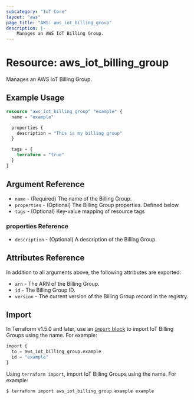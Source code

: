 ```yaml
---
subcategory: "IoT Core"
layout: "aws"
page_title: "AWS: aws_iot_billing_group"
description: |-
    Manages an AWS IoT Billing Group.
---
```


# Resource: aws_iot_billing_group

Manages an AWS IoT Billing Group.

## Example Usage

```terraform
resource "aws_iot_billing_group" "example" {
  name = "example"

  properties {
    description = "This is my billing group"
  }

  tags = {
    terraform = "true"
  }
}
```

## Argument Reference

* `name` - (Required) The name of the Billing Group.
* `properties` - (Optional) The Billing Group properties. Defined below.
* `tags` - (Optional) Key-value mapping of resource tags

### properties Reference

* `description` - (Optional) A description of the Billing Group.

## Attributes Reference

In addition to all arguments above, the following attributes are exported:

* `arn` - The ARN of the Billing Group.
* `id` - The Billing Group ID.
* `version` - The current version of the Billing Group record in the registry.

## Import

In Terraform v1.5.0 and later, use an [`import` block](https://developer.hashicorp.com/terraform/language/import) to import IoT Billing Groups using the name. For example:

```terraform
import {
  to = aws_iot_billing_group.example
  id = "example"
}
```

Using `terraform import`, import IoT Billing Groups using the name. For example:

```
$ terraform import aws_iot_billing_group.example example
```
